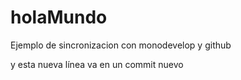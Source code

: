 # holaMundo
Ejemplo de sincronizacion con monodevelop y github

y esta nueva línea va en un commit nuevo
